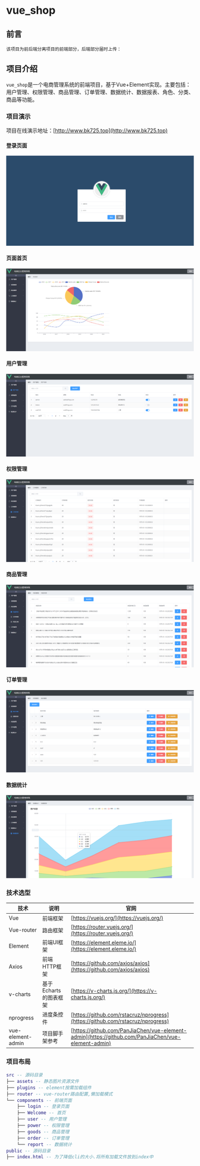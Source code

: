 # vue_shop

## 前言
```
该项目为前后端分离项目的前端部分，后端部分届时上传：
```

## 项目介绍
`vue_shop`是一个电商管理系统的前端项目，基于Vue+Element实现。主要包括：用户管理、权限管理、商品管理、订单管理、数据统计、数据报表、角色、分类、商品等功能。

### 项目演示
项目在线演示地址：[http://www.bk725.top](http://www.bk725.top)

#### 登录页面
![登陆页面](images/login.png)

#### 页面首页
![页面首页](images/home.png)

#### 用户管理
![用户管理](images/user.png)

#### 权限管理
![权限管理](images/order.png)

#### 商品管理
![商品管理](images/goods.png)

#### 订单管理
![订单管理](images/auth.png)

#### 数据统计
![数据统计](images/data.png)

### 技术选型

技术 | 说明 | 官网
----|----|----
Vue | 前端框架 | [https://vuejs.org/](https://vuejs.org/)
Vue-router | 路由框架 | [https://router.vuejs.org/](https://router.vuejs.org/)
Element | 前端UI框架 | [https://element.eleme.io/](https://element.eleme.io/)
Axios | 前端HTTP框架 | [https://github.com/axios/axios](https://github.com/axios/axios)
v-charts | 基于Echarts的图表框架 | [https://v-charts.js.org/](https://v-charts.js.org/)
nprogress | 进度条控件 | [https://github.com/rstacruz/nprogress](https://github.com/rstacruz/nprogress)
vue-element-admin | 项目脚手架参考 | [https://github.com/PanJiaChen/vue-element-admin](https://github.com/PanJiaChen/vue-element-admin)

### 项目布局
```lua
src -- 源码目录
├── assets -- 静态图片资源文件
├── plugins -- element按需加载组件
├── router -- vue-router路由配置,懒加载模式
└── components -- 前端页面
    ├── login -- 登录页面
    ├── Welcome -- 首页
    ├── user -- 用户管理
    ├── power -- 权限管理
    ├── goods -- 商品管理
    ├── order -- 订单管理
    └── report -- 数据统计
public -- 源码目录
├── index.html -- 为了降低cli的大小.将所有加载文件放到index中
```
